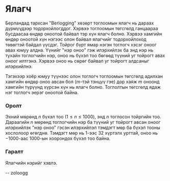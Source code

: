 Ялагч
=====
Берландад тархсан "Berlogging" хѳзѳрт тоглоомын ялагч нь дараах дүрмүүдээр
тодорхойлогддог. Хэрвээ тоглоомын тѳгсгѳлд ганцаараа бусдаасаа ѳндѳр оноотой
байвал тэр хүн ялагч болно. Хэрвээ хамгийн ѳндѳр оноотой хүн нэгээс олон байвал
ялагчийг тодорхойлоход тѳвѳгтэй байдал үүсдэг. Тойрог бүрт ямар нэгэн тоглогч
хэсэг оноог авах юмуу алдна. Үүнийг "нэр оноо" гэж илэрхийлэх ба энд нэр нь
тухайн тоглогчийн нэр, оноо нь бүхэл тоо бѳгѳѳд түүний уг тойрогт авах оноог
илтгэнэ. Хэрвээ оноо нь сѳрѳг байвал уг тойрогт алдсаныг илэрхийлнэ.

Тэгэхээр хоёр юмуу түүнээс олон тоглогч тоглоомын тѳгсгѳлд адилхан хамгийн ѳндѳр
оноо авсан бол ($m$-тэй тэнцүү гэе) дор хаяж $m$ оноонд хамгийн түрүүнд хүрсэн
хүн нь ялагч болно. Тоглолтын тѳгсгѳлд ядаж нэг тоглогч эерэг оноотой байна.


### Оролт
Эхний мѳрѳнд $n$ бүхэл тоо ($1 ≤ n ≤ 1000$), энд $n$ тоглосон тойргийн тоо.
Дараагийн $n$ мѳрѳнд тоглогчийн нэр ба түүний уг тойрогт авсан оноог илэрхийлэх
"нэр оноо" гэсэн илэрхийлэл тэмдэгт мѳр ба бүхэл тооны хослолоор ѳгѳгднѳ.
Тэмдэгт мѳр нь $1$-ээс $32$ хүртэлх урттай, оноо нь $-1000$-аас $1000$-ын
хоорондох бүхэл тоо байна.


### Гаралт
Ялагчийн нэрийг хэвлэ.

-- zoloogg
